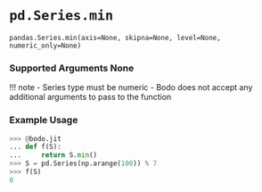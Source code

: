 # `pd.Series.min`

`pandas.Series.min(axis=None, skipna=None, level=None, numeric_only=None)`

### Supported Arguments None

!!! note
\- Series type must be numeric
\- Bodo does not accept any additional arguments to pass to the
function

### Example Usage

```py
>>> @bodo.jit
... def f(S):
...     return S.min()
>>> S = pd.Series(np.arange(100)) % 7
>>> f(S)
0
```
